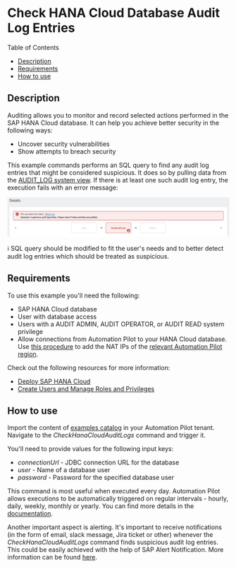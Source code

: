 # Check HANA Cloud Database Audit Log Entries

Table of Contents

* [Description](#description)
* [Requirements](#requirements)
* [How to use](#how-to-use)

## Description

Auditing allows you to monitor and record selected actions performed in the SAP HANA Cloud database. It can help you achieve better security in the following ways:

* Uncover security vulnerabilities
* Show attempts to breach security

This example commands performs an SQL query to find any audit log entries that might be considered suspicious. It does so by pulling data from the [AUDIT_LOG system view](https://help.sap.com/docs/HANA_SERVICE_CF/7c78579ce9b14a669c1f3295b0d8ca16/d1fe1244d29510148f69be8b0e060dcc.html). If there is at least one such audit log entry, the execution fails with an error message:

![Screenshot](assets/audit-logs-error-message.png)

:information_source: SQL query should be modified to fit the user's needs and to better detect audit log entries which should be treated as suspicious.

## Requirements

To use this example you'll need the following:

* SAP HANA Cloud database
* User with database access
* Users with a AUDIT ADMIN, AUDIT OPERATOR, or AUDIT READ system privilege
* Allow connections from Automation Pilot to your HANA Cloud database. Use [this procedure](https://help.sap.com/docs/HANA_SERVICE_CF/cc53ad464a57404b8d453bbadbc81ceb/71eb651f84274a0cb2f2b4380df91724.html) to add the NAT IPs of the [relevant Automation Pilot region](https://help.sap.com/docs/AUTOMATION_PILOT/de3900c419f5492a8802274c17e07049/4536e41c57aa442095ccbac977965f26.html#regions).

Check out the following resources for more information:

* [Deploy SAP HANA Cloud](https://developers.sap.com/tutorials/hana-cloud-deploying.html)
* [Create Users and Manage Roles and Privileges](https://developers.sap.com/tutorials/hana-cloud-mission-trial-4.html)

## How to use

Import the content of [examples catalog](catalog.json) in your Automation Pilot tenant. Navigate to the *CheckHanaCloudAuditLogs* command and trigger it.

You'll need to provide values for the following input keys:

* *connectionUrl* - JDBC connection URL for the database
* *user* - Name of a database user
* *password* - Password for the specified database user

This command is most useful when executed every day. Automation Pilot allows executions to be automatically triggered on regular intervals - hourly, daily, weekly, monthly or yearly. You can find more details in the [documentation](https://help.sap.com/docs/AUTOMATION_PILOT/de3900c419f5492a8802274c17e07049/96863a2380d24ba4bab0145bbd78e411.html).

Another important aspect is alerting. It's important to receive notifications (in the form of email, slack message, Jira ticket or other) whenever the *CheckHanaCloudAuditLogs* command finds suspicious audit log entries. This could be easily achieved with the help of SAP Alert Notification. More information can be found [here](https://help.sap.com/docs/AUTOMATION_PILOT/de3900c419f5492a8802274c17e07049/e75533639c6d4193aa8a7e7420c25f8c.html).
